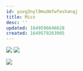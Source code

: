 ```yaml
---
id: yuvg3nyl9mudmfwfeshanqj
title: Mics
desc: ''
updated: 1649596646628
created: 1649579263905
---
```




![](/assets/images/2022-04-10-10-30-31.png)
![](/assets/images/moo.exalidraw.svg)

![](/assets/images/test_excalidraw.svg)


